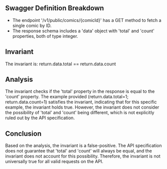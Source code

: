 ## Swagger Definition Breakdown
- The endpoint '/v1/public/comics/{comicId}' has a GET method to fetch a single comic by ID.
- The response schema includes a 'data' object with 'total' and 'count' properties, both of type integer.

## Invariant
The invariant is: return.data.total == return.data.count

## Analysis
The invariant checks if the 'total' property in the response is equal to the 'count' property. The example provided (return.data.total=1; return.data.count=1) satisfies the invariant, indicating that for this specific example, the invariant holds true. However, the invariant does not consider the possibility of 'total' and 'count' being different, which is not explicitly ruled out by the API specification.

## Conclusion
Based on the analysis, the invariant is a false-positive. The API specification does not guarantee that 'total' and 'count' will always be equal, and the invariant does not account for this possibility. Therefore, the invariant is not universally true for all valid requests on the API.

